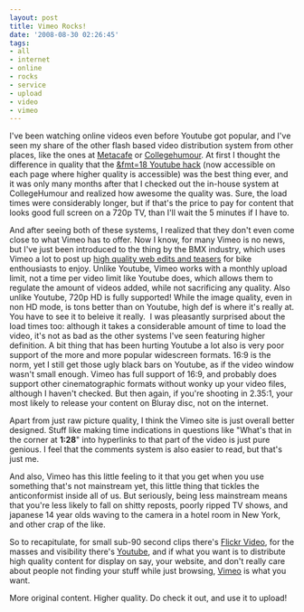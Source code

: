 ```yaml
---
layout: post
title: Vimeo Rocks!
date: '2008-08-30 02:26:45'
tags:
- all
- internet
- online
- rocks
- service
- upload
- video
- vimeo
---
```


I've been watching online videos even before Youtube got popular, and I've seen my share of the other flash based video distribution system from other places, like the ones at <a href="http://metacafe.com/">Metacafe</a> or <a href="http://collegehumour.com">Collegehumour</a>. At first I thought the difference in quality that the <a href="http://www.onlinevideowatch.com/youtube-beginning-to-up-video-quality/">&amp;fmt=18 Youtube hack</a> (now accessible on each page where higher quality is accessible) was the best thing ever, and it was only many months after that I checked out the in-house system at CollegeHumour and realized how awesome the quality was. Sure, the load times were considerably longer, but if that's the price to pay for content that looks good full screen on a 720p TV, than I'll wait the 5 minutes if I have to.

And after seeing both of these systems, I realized that they don't even come close to what Vimeo has to offer. Now I know, for many Vimeo is no news, but I've just been introduced to the thing by the BMX industry, which uses Vimeo a lot to post up <a href="http://www.vimeo.com/942772">high quality web edits and teasers</a> for bike enthousiasts to enjoy. Unlike Youtube, Vimeo works with a monthly upload limit, not a time per video limit like Youtube does, which allows them to regulate the amount of videos added, while not sacrificing any quality. Also unlike Youtube, 720p HD is fully supported! While the image quality, even in non HD mode, is tons better than on Youtube, high def is where it's really at. You have to see it to beleive it really.  I was pleasantly surprised about the load times too: although it takes a considerable amount of time to load the video, it's not as bad as the other systems I've seen featuring higher definition. A bit thing that has been hurting Youtube a lot also is very poor support of the more and more popular widescreen formats. 16:9 is the norm, yet I still get those ugly black bars on Youtube, as if the video window wasn't small enough. Vimeo has full support of 16:9, and probably does support other cinematographic formats without wonky up your video files, although I haven't checked. But then again, if you're shooting in 2.35:1, your most likely to release your content on Bluray disc, not on the internet.

Apart from just raw picture quality, I think the Vimeo site is just overall better designed. Stuff like making time indications in questions like "What's that in the corner at <strong>1:28</strong>" into hyperlinks to that part of the video is just pure genious. I feel that the comments system is also easier to read, but that's just me.

And also, Vimeo has this little feeling to it that you get when you use something that's not mainstream yet, this little thing that tickles the anticonformist inside all of us. But seriously, being less mainstream means that you're less likely to fall on shitty reposts, poorly ripped TV shows, and japanese 14 year olds waving to the camera in a hotel room in New York, and other crap of the like.

So to recapitulate, for small sub-90 second clips there's <a href="http://www.flickr.com/help/video/">Flickr Video</a>, for the masses and visibility there's <a href="http://youtube.com">Youtube</a>, and if what you want is to distribute high quality content for display on say, your website, and don't really care about people not finding your stuff while just browsing, <a href="http://vimeo.com">Vimeo</a> is what you want.

More original content. Higher quality. Do check it out, and use it to upload!